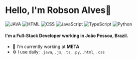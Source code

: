 # Hello, I'm Robson Alves👋

![JAVA](https://img.shields.io/badge/Java-Expert-yellow)
![HTML](https://img.shields.io/badge/HTML-Expert-orange)
![CSS](https://img.shields.io/badge/CSS-Expert-blue)
![JavaScript](https://img.shields.io/badge/JavaScript-Expert-yellow)
![TypeScript](https://img.shields.io/badge/TypeScript-Intermediate-lightgrey)
![Python](https://img.shields.io/badge/Python-Expert-orange)

#### I'm a Full-Stack Developer working in João Pessoa, Brazil.

- 🏢 I'm currently working at **META**
- ⚙️ I use daily: `.java`, `.js`, `.ts`, `.py`, `.html`, `.css`
